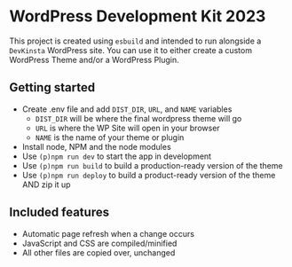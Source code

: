 # WordPress Development Kit 2023

This project is created using `esbuild` and intended to run alongside a `DevKinsta` WordPress site. You can use it to either create a custom WordPress Theme and/or a WordPress Plugin.

## Getting started

- Create .env file and add `DIST_DIR`, `URL`, and `NAME` variables
  - `DIST_DIR` will be where the final wordpress theme will go
  - `URL` is where the WP Site will open in your browser
  - `NAME` is the name of your theme or plugin
- Install node, NPM and the node modules
- Use `(p)npm run dev` to start the app in development
- Use `(p)npm run build` to build a production-ready version of the theme
- Use `(p)npm run deploy` to build a product-ready version of the theme AND zip it up

## Included features

- Automatic page refresh when a change occurs
- JavaScript and CSS are compiled/minified
- All other files are copied over, unchanged



